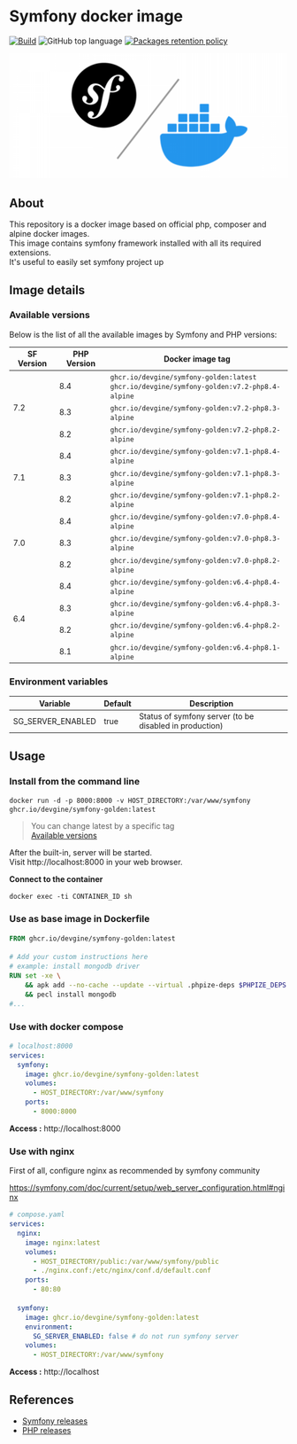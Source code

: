 # Symfony docker image

[![Build](https://github.com/devgine/symfony-golden-image/actions/workflows/build.yaml/badge.svg?branch=main)](https://github.com/devgine/symfony-golden-image/actions/workflows/build.yaml)
![GitHub top language](https://img.shields.io/github/languages/top/devgine/symfony-golden-image)
[![Packages retention policy](https://github.com/devgine/symfony-golden-image/actions/workflows/packages-retention-policy.yaml/badge.svg?branch=main)](https://github.com/devgine/symfony-golden-image/actions/workflows/packages-retention-policy.yaml)

![cover.png](.readme/images/cover.png)

## About
This repository is a docker image based on official php, composer and alpine docker images.<br>
This image contains symfony framework installed with all its required extensions.<br>
It's useful to easily set symfony project up

## Image details
### Available versions
Below is the list of all the available images by Symfony and PHP versions:

<table>
    <thead>
        <tr>
            <th>SF Version</th>
            <th>PHP Version</th>
            <th>Docker image tag</th>
        </tr>
    </thead>
    <tbody>
        <tr>
            <td rowspan="3">7.2</td>
            <td>8.4</td>
            <td>
                <code>ghcr.io/devgine/symfony-golden:latest</code><br>
                <code>ghcr.io/devgine/symfony-golden:v7.2-php8.4-alpine</code>
            </td>
        </tr>
        <tr>
            <td>8.3</td>
            <td>
                <code>ghcr.io/devgine/symfony-golden:v7.2-php8.3-alpine</code>
            </td>
        </tr>
        <tr>
            <td>8.2</td>
            <td>
                <code>ghcr.io/devgine/symfony-golden:v7.2-php8.2-alpine</code>
            </td>
        </tr>
        <tr>
            <td rowspan="3">7.1</td>
            <td>8.4</td>
            <td>
                <code>ghcr.io/devgine/symfony-golden:v7.1-php8.4-alpine</code>
            </td>
        </tr>
        <tr>
            <td>8.3</td>
            <td>
                <code>ghcr.io/devgine/symfony-golden:v7.1-php8.3-alpine</code>
            </td>
        </tr>
        <tr>
            <td>8.2</td>
            <td>
                <code>ghcr.io/devgine/symfony-golden:v7.1-php8.2-alpine</code>
            </td>
        </tr>
        <tr>
            <td rowspan="3">7.0</td>
            <td>8.4</td>
            <td>
                <code>ghcr.io/devgine/symfony-golden:v7.0-php8.4-alpine</code>
            </td>
        </tr>
        <tr>
            <td>8.3</td>
            <td>
                <code>ghcr.io/devgine/symfony-golden:v7.0-php8.3-alpine</code>
            </td>
        </tr>
        <tr>
            <td>8.2</td>
            <td>
                <code>ghcr.io/devgine/symfony-golden:v7.0-php8.2-alpine</code>
            </td>
        </tr>
        <tr>
            <td rowspan="4">6.4</td>
            <td>8.4</td>
            <td>
                <code>ghcr.io/devgine/symfony-golden:v6.4-php8.4-alpine</code>
            </td>
        </tr>
        <tr>
            <td>8.3</td>
            <td>
                <code>ghcr.io/devgine/symfony-golden:v6.4-php8.3-alpine</code>
            </td>
        </tr>
        <tr>
            <td>8.2</td>
            <td>
                <code>ghcr.io/devgine/symfony-golden:v6.4-php8.2-alpine</code>
            </td>
        </tr>
        <tr>
            <td>8.1</td>
            <td><code>ghcr.io/devgine/symfony-golden:v6.4-php8.1-alpine</code></td>
        </tr>
    </tbody>
</table>

### Environment variables

| Variable          | Default | Description                                             |
|-------------------|---------|---------------------------------------------------------|
| SG_SERVER_ENABLED | true    | Status of symfony server (to be disabled in production) |

## Usage
### Install from the command line
```shell
docker run -d -p 8000:8000 -v HOST_DIRECTORY:/var/www/symfony ghcr.io/devgine/symfony-golden:latest
```
> You can change latest by a specific tag<br>
> [Available versions](https://github.com/devgine/symfony-golden-image/pkgs/container/symfony-golden/versions)

After the built-in, server will be started.<br>
Visit http://localhost:8000 in your web browser.

**Connect to the container**
```shell
docker exec -ti CONTAINER_ID sh
```

### Use as base image in Dockerfile
```dockerfile
FROM ghcr.io/devgine/symfony-golden:latest

# Add your custom instructions here
# example: install mongodb driver
RUN set -xe \
    && apk add --no-cache --update --virtual .phpize-deps $PHPIZE_DEPS openssl curl-dev openssl-dev \
    && pecl install mongodb
#...
```

### Use with docker compose
```yaml
# localhost:8000
services:
  symfony:
    image: ghcr.io/devgine/symfony-golden:latest
    volumes:
      - HOST_DIRECTORY:/var/www/symfony
    ports:
      - 8000:8000
```

**Access :** http://localhost:8000

### Use with nginx
First of all, configure nginx as recommended by symfony community

https://symfony.com/doc/current/setup/web_server_configuration.html#nginx

```yaml
# compose.yaml
services:
  nginx:
    image: nginx:latest
    volumes:
      - HOST_DIRECTORY/public:/var/www/symfony/public
      - ./nginx.conf:/etc/nginx/conf.d/default.conf
    ports:
      - 80:80

  symfony:
    image: ghcr.io/devgine/symfony-golden:latest
    environment:
      SG_SERVER_ENABLED: false # do not run symfony server
    volumes:
      - HOST_DIRECTORY:/var/www/symfony
```

**Access :** http://localhost

## References

* [Symfony releases](https://symfony.com/releases)
* [PHP releases](https://www.php.net/supported-versions.php)
